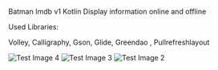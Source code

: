  Batman Imdb v1 Kotlin
 Display information online and offline 
  
 Used Libraries:
 
 Volley,
 Calligraphy,
 Gson,
 Glide,
 Greendao ,
 Pullrefreshlayout
 
 ![Test Image 4](https://serving.photos.photobox.com/632252462d4cfcf5d73f1e8bd8059e183af45b1ce56e69e29e5171a6a4bc14a0dd3d7f61.jpg)
 ![Test Image 3](https://serving.photos.photobox.com/0296732459357fb35fe19b235b7c36c450af0de814907a7bd564f3e615658c1d86640b7f.jpg)
 ![Test Image 2](https://serving.photos.photobox.com/25110017c0f71f7640b4d3720ffe37001ce040732314e563daab99d324c869376679d3d1.jpg)


 
